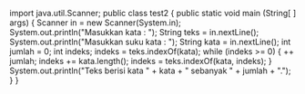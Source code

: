 import java.util.Scanner;
public class test2
{
    public static void main (String[ ] args)
    {
        Scanner in = new Scanner(System.in);
        System.out.println("Masukkan kata : ");
        String teks = in.nextLine();
        System.out.println("Masukkan suku kata : ");
        String kata = in.nextLine();
        int jumlah = 0;
        int indeks;
        indeks = teks.indexOf(kata);
        while (indeks >= 0)
        {
            ++ jumlah;
            indeks += kata.length();
            indeks = teks.indexOf(kata, indeks);
        }
        System.out.println("Teks berisi kata " + kata + " sebanyak " + jumlah + ".");
    }
}